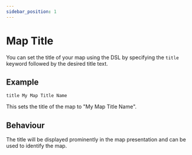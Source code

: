 ```yaml
---
sidebar_position: 1
---
```


# Map Title

You can set the title of your map using the DSL by specifying the `title` keyword followed by the desired title text.

## Example

```plaintext
title My Map Title Name
```

This sets the title of the map to "My Map Title Name".

## Behaviour

The title will be displayed prominently in the map presentation and can be used to identify the map.
